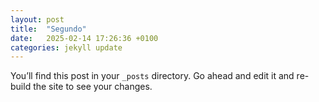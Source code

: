 ```yaml
---
layout: post
title:  "Segundo"
date:   2025-02-14 17:26:36 +0100
categories: jekyll update
---
```

You’ll find this post in your `_posts` directory. Go ahead and edit it and re-build the site to see your changes.
